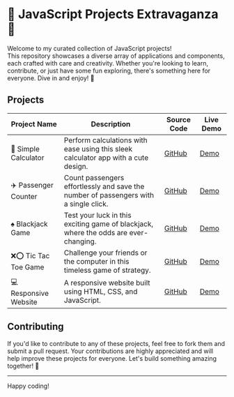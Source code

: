 # 🚀 JavaScript Projects Extravaganza 🎉

Welcome to my curated collection of JavaScript projects!<br>
This repository showcases a diverse array of applications and components, each crafted with care and creativity. Whether you're looking to learn, contribute, or just have some fun exploring, there's something here for everyone. Dive in and enjoy! 🌟

## Projects

| Project Name            | Description                                                                                  | Source Code  | Live Demo  |
|-------------------------|----------------------------------------------------------------------------------------------|--------------|------------|
| 🧮 Simple Calculator    | Perform calculations with ease using this sleek calculator app with a cute design.           | [GitHub](https://github.com/Yumna0019/Calculator)  | [Demo](https://calculator-x-js.netlify.app/)  |
| ✈️ Passenger Counter     | Count passengers effortlessly and save the number of passengers with a single click.        | [GitHub](https://github.com/Yumna0019/Passenger-Counter-App)  | [Demo](https://passenger-counter-app-x-js.netlify.app/)  |
| ♠️ Blackjack Game        | Test your luck in this exciting game of blackjack, where the odds are ever-changing.         | [GitHub](https://github.com/Yumna0019/Blackjack-Game)  | [Demo](https://blackjack-game-x-js.netlify.app/)  |
| ❌⭕ Tic Tac Toe Game         | Challenge your friends or the computer in this timeless game of strategy.                    | [GitHub](https://github.com/Yumna0019/Tic-Tac-Toe-Game)  | [Demo](https://tic-tac-toe-game-x-js.netlify.app/)  |
| 💻 Responsive Website        | A responsive website built using HTML, CSS, and JavaScript.                 | [GitHub](https://github.com/Yumna0019/My_Website)  | [Demo](https://my-website-yy.netlify.app/)  |

## Contributing

If you'd like to contribute to any of these projects, feel free to fork them and submit a pull request. Your contributions are highly appreciated and will help improve these projects for everyone. Let's build something amazing together! 🚀

---

Happy coding! 
